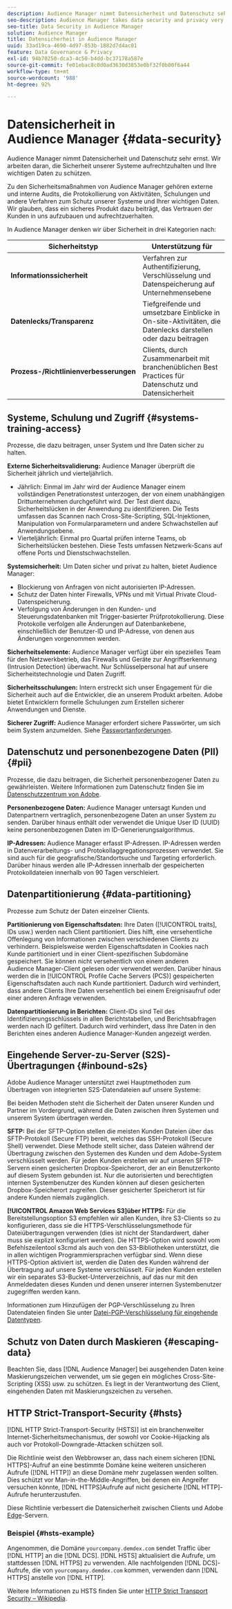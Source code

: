 ```yaml
---
description: Audience Manager nimmt Datensicherheit und Datenschutz sehr ernst. Wir arbeiten daran, die Sicherheit unserer Systeme aufrechtzuhalten und Ihre wichtigen Daten zu schützen.
seo-description: Audience Manager takes data security and privacy very seriously. We work to keep our systems secure and protect your valuable data.
seo-title: Data Security in Audience Manager
solution: Audience Manager
title: Datensicherheit in Audience Manager
uuid: 33ad19ca-4690-4d97-853b-1882d7d4ac01
feature: Data Governance & Privacy
exl-id: 94b70250-dca3-4c50-b4dd-bc37178a587e
source-git-commit: fe01ebac8c0d0ad3630d3853e0bf32f0b00f6a44
workflow-type: tm+mt
source-wordcount: '988'
ht-degree: 92%

---
```


# Datensicherheit in Audience Manager {#data-security}

Audience Manager nimmt Datensicherheit und Datenschutz sehr ernst. Wir arbeiten daran, die Sicherheit unserer Systeme aufrechtzuhalten und Ihre wichtigen Daten zu schützen.

Zu den Sicherheitsmaßnahmen von Audience Manager gehören externe und interne Audits, die Protokollierung von Aktivitäten, Schulungen und andere Verfahren zum Schutz unserer Systeme und Ihrer wichtigen Daten. Wir glauben, dass ein sicheres Produkt dazu beiträgt, das Vertrauen der Kunden in uns aufzubauen und aufrechtzuerhalten.

In Audience Manager denken wir über Sicherheit in drei Kategorien nach:

| Sicherheitstyp | Unterstützung für |
|---|---|
| **Informationssicherheit** | Verfahren zur Authentifizierung, Verschlüsselung und Datenspeicherung auf Unternehmensebene |
| **Datenlecks/Transparenz** | Tiefgreifende und umsetzbare Einblicke in On-site-Aktivitäten, die Datenlecks darstellen oder dazu beitragen |
| **Prozess-/Richtlinienverbesserungen** | Clients, durch Zusammenarbeit mit branchenüblichen Best Practices für Datenschutz und Datensicherheit |

## Systeme, Schulung und Zugriff {#systems-training-access}

Prozesse, die dazu beitragen, unser System und Ihre Daten sicher zu halten.

**Externe Sicherheitsvalidierung:** Audience Manager überprüft die Sicherheit jährlich und vierteljährlich.

* Jährlich: Einmal im Jahr wird der Audience Manager einem vollständigen Penetrationstest unterzogen, der von einem unabhängigen Drittunternehmen durchgeführt wird. Der Test dient dazu, Sicherheitslücken in der Anwendung zu identifizieren. Die Tests umfassen das Scannen nach Cross-Site-Scripting, SQL-Injektionen, Manipulation von Formularparametern und andere Schwachstellen auf Anwendungsebene.
* Vierteljährlich: Einmal pro Quartal prüfen interne Teams, ob Sicherheitslücken bestehen. Diese Tests umfassen Netzwerk-Scans auf offene Ports und Dienstschwachstellen.

**Systemsicherheit:** Um Daten sicher und privat zu halten, bietet Audience Manager:

* Blockierung von Anfragen von nicht autorisierten IP-Adressen.
* Schutz der Daten hinter Firewalls, VPNs und mit Virtual Private Cloud-Datenspeicherung.
* Verfolgung von Änderungen in den Kunden- und Steuerungsdatenbanken mit Trigger-basierter Prüfprotokollierung. Diese Protokolle verfolgen alle Änderungen auf Datenbankebene, einschließlich der Benutzer-ID und IP-Adresse, von denen aus Änderungen vorgenommen werden.

**Sicherheitselemente:** Audience Manager verfügt über ein spezielles Team für den Netzwerkbetrieb, das Firewalls und Geräte zur Angriffserkennung (Intrusion Detection) überwacht. Nur Schlüsselpersonal hat auf unsere Sicherheitstechnologie und Daten Zugriff.

**Sicherheitsschulungen:** Intern erstreckt sich unser Engagement für die Sicherheit auch auf die Entwickler, die an unserem Produkt arbeiten. Adobe bietet Entwicklern formelle Schulungen zum Erstellen sicherer Anwendungen und Dienste.

**Sicherer Zugriff:** Audience Manager erfordert sichere Passwörter, um sich beim System anzumelden. Siehe [Passwortanforderungen](../../reference/password-requirements.md).

## Datenschutz und personenbezogene Daten (PII) {#pii}

Prozesse, die dazu beitragen, die Sicherheit personenbezogener Daten zu gewährleisten. Weitere Informationen zum Datenschutz finden Sie im [Datenschutzzentrum von Adobe](https://www.adobe.com/de/privacy/advertising-services.html).

**Personenbezogene Daten:** Audience Manager untersagt Kunden und Datenpartnern vertraglich, personenbezogene Daten an unser System zu senden. Darüber hinaus enthält oder verwendet die Unique User ID (UUID) keine personenbezogenen Daten im ID-Generierungsalgorithmus.

**IP-Adressen:** Audience Manager erfasst IP-Adressen. IP-Adressen werden in Datenverarbeitungs- und Protokollaggregationsprozessen verwendet. Sie sind auch für die geografische/Standortsuche und Targeting erforderlich. Darüber hinaus werden alle IP-Adressen innerhalb der gespeicherten Protokolldateien innerhalb von 90 Tagen verschleiert.

## Datenpartitionierung {#data-partitioning}

Prozesse zum Schutz der Daten einzelner Clients.

**Partitionierung von Eigenschaftsdaten:** Ihre Daten ([!UICONTROL traits], IDs usw.) werden nach Client partitioniert. Dies hilft, eine versehentliche Offenlegung von Informationen zwischen verschiedenen Clients zu verhindern. Beispielsweise werden Eigenschaftsdaten in Cookies nach Kunde partitioniert und in einer Client-spezifischen Subdomäne gespeichert. Sie können nicht versehentlich von einem anderen Audience Manager-Client gelesen oder verwendet werden. Darüber hinaus werden die in [!UICONTROL Profile Cache Servers (PCS)] gespeicherten Eigenschaftsdaten auch nach Kunde partitioniert. Dadurch wird verhindert, dass andere Clients Ihre Daten versehentlich bei einem Ereignisaufruf oder einer anderen Anfrage verwenden.

**Datenpartitionierung in Berichten:** Client-IDs sind Teil des Identifizierungsschlüssels in allen Berichtstabellen, und Berichtsabfragen werden nach ID gefiltert. Dadurch wird verhindert, dass Ihre Daten in den Berichten eines anderen Audience Manager-Kunden angezeigt werden.

## Eingehende Server-zu-Server (S2S)-Übertragungen {#inbound-s2s}

Adobe Audience Manager unterstützt zwei Hauptmethoden zum Übertragen von integrierten S2S-Datendateien auf unsere Systeme:

Bei beiden Methoden steht die Sicherheit der Daten unserer Kunden und Partner im Vordergrund, während die Daten zwischen ihren Systemen und unserem System übertragen werden.

**SFTP:** Bei der SFTP-Option stellen die meisten Kunden Dateien über das SFTP-Protokoll (Secure FTP) bereit, welches das SSH-Protokoll (Secure Shell) verwendet. Diese Methode stellt sicher, dass Dateien während der Übertragung zwischen den Systemen des Kunden und dem Adobe-System verschlüsselt werden. Für jeden Kunden erstellen wir auf unseren SFTP-Servern einen gesicherten Dropbox-Speicherort, der an ein Benutzerkonto auf diesem System gebunden ist. Nur die autorisierten und berechtigten internen Systembenutzer des Kunden können auf diesen gesicherten Dropbox-Speicherort zugreifen. Dieser gesicherter Speicherort ist für andere Kunden niemals zugänglich.

**[!UICONTROL Amazon Web Services S3]über HTTPS:** Für die Bereitstellungsoption S3 empfehlen wir allen Kunden, ihre S3-Clients so zu konfigurieren, dass sie die HTTPS-Verschlüsselungsmethode für Dateiübertragungen verwenden (dies ist nicht der Standardwert, daher muss sie explizit konfiguriert werden). Die HTTPS-Option wird sowohl vom Befehlszeilentool s3cmd als auch von den S3-Bibliotheken unterstützt, die in allen wichtigen Programmiersprachen verfügbar sind. Wenn diese HTTPS-Option aktiviert ist, werden die Daten des Kunden während der Übertragung auf unsere Systeme verschlüsselt. Für jeden Kunden erstellen wir ein separates S3-Bucket-Unterverzeichnis, auf das nur mit den Anmeldedaten dieses Kunden und denen unserer internen Systembenutzer zugegriffen werden kann.

Informationen zum Hinzufügen der PGP-Verschlüsselung zu Ihren Datendateien finden Sie unter [Datei-PGP-Verschlüsselung für eingehende Datentypen](../../integration/sending-audience-data/batch-data-transfer-explained/inbound-file-encryption.md).

## Schutz von Daten durch Maskieren {#escaping-data}

Beachten Sie, dass [!DNL Audience Manager] bei ausgehenden Daten keine Maskierungszeichen verwendet, um sie gegen ein mögliches Cross-Site-Scripting (XSS) usw. zu schützen. Es liegt in der Verantwortung des Client, eingehenden Daten mit Maskierungszeichen zu versehen.

## HTTP Strict-Transport-Security {#hsts}

[!DNL HTTP Strict-Transport-Security (HSTS)] ist ein branchenweiter Internet-Sicherheitsmechanismus, der sowohl vor Cookie-Hijacking als auch vor Protokoll-Downgrade-Attacken schützen soll.

Die Richtlinie weist den Webbrowser an, dass nach einem sicheren [!DNL HTTPS]-Aufruf an eine bestimmte Domäne keine weiteren unsicheren Aufrufe ([!DNL HTTP]) an diese Domäne mehr zugelassen werden sollten. Dies schützt vor Man-in-the-Middle-Angriffen, bei denen ein Angreifer versuchen könnte, [!DNL HTTPS]Aufrufe auf nicht gesicherte [!DNL HTTP]-Aufrufe herunterzustufen.

Diese Richtlinie verbessert die Datensicherheit zwischen Clients und Adobe [Edge](../../reference/system-components/components-edge.md)-Servern.

### Beispiel {#hsts-example}

Angenommen, die Domäne `yourcompany.demdex.com` sendet Traffic über [!DNL HTTP] an die [!DNL DCS]. [!DNL HSTS] aktualisiert die Aufrufe, um stattdessen [!DNL HTTPS] zu verwenden. Alle nachfolgenden [!DNL DCS]-Aufrufe, die von `yourcompany.demdex.com` kommen, verwenden dann [!DNL HTTPS] anstelle von [!DNL HTTP].

Weitere Informationen zu HSTS finden Sie unter [HTTP Strict Transport Security – Wikipedia](https://de.wikipedia.org/wiki/HTTP_Strict_Transport_Security).
